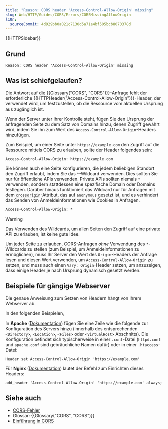 ```yaml
---
title: "Reason: CORS header 'Access-Control-Allow-Origin' missing"
slug: Web/HTTP/Guides/CORS/Errors/CORSMissingAllowOrigin
l10n:
  sourceCommit: 4d929bb0a021c7130d5a71a4bf505bcb8070378d
---
```


{{HTTPSidebar}}

## Grund

```plain
Reason: CORS header 'Access-Control-Allow-Origin' missing
```

## Was ist schiefgelaufen?

Die Antwort auf die {{Glossary("CORS", "CORS")}}-Anfrage fehlt der erforderliche
{{HTTPHeader("Access-Control-Allow-Origin")}}-Header, der verwendet wird, um festzustellen, ob
die Ressource vom aktuellen Ursprung aus zugänglich ist.

Wenn der Server unter Ihrer Kontrolle steht, fügen Sie den Ursprung der anfragenden Seite zu dem Satz
von Domains hinzu, denen Zugriff gewährt wird, indem Sie ihn zum Wert des `Access-Control-Allow-Origin`-Headers hinzufügen.

Zum Beispiel, um einer Seite unter `https://example.com` den Zugriff auf die Ressource mittels CORS zu erlauben,
sollte der Header folgendes sein:

```http
Access-Control-Allow-Origin: https://example.com
```

Sie können auch eine Seite konfigurieren, die jedem beliebigen Standort den Zugriff erlaubt, indem Sie das
`*`-Wildcard verwenden. Dies sollten Sie nur für öffentliche APIs verwenden. Private APIs sollten
niemals `*` verwenden, sondern stattdessen eine spezifische Domain oder Domains festlegen. Darüber hinaus funktioniert das Wildcard nur für Anfragen mit dem
[`crossorigin`](/de/docs/Web/HTML/Attributes/crossorigin)-Attribut, das auf `anonymous` gesetzt ist, und es verhindert
das Senden von Anmeldeinformationen wie Cookies in Anfragen.

```http
Access-Control-Allow-Origin: *
```

> [!WARNING]
> Das Verwenden des Wildcards, um allen Seiten den Zugriff auf eine private
> API zu erlauben, ist keine gute Idee.

Um jeder Seite zu erlauben, CORS-Anfragen _ohne_ Verwendung des `*`-Wildcards zu stellen (zum Beispiel, um Anmeldeinformationen zu ermöglichen), muss Ihr Server den Wert des
`Origin`-Headers der Anfrage lesen und diesen Wert verwenden, um
`Access-Control-Allow-Origin` zu setzen, und muss auch einen `Vary: Origin`-Header setzen, um anzuzeigen, dass einige Header je nach Ursprung dynamisch gesetzt werden.

## Beispiele für gängige Webserver

Die genaue Anweisung zum Setzen von Headern hängt von Ihrem Webserver ab.

In den folgenden Beispielen,

In **Apache** ([Dokumentation](https://httpd.apache.org/docs/2.4/mod/mod_headers.html#header)) fügen Sie eine
Zeile wie die folgende zur Konfiguration des Servers hinzu (innerhalb des entsprechenden
`<Directory>`, `<Location>`,
`<Files>` oder `<VirtualHost>` Abschnitts). Die
Konfiguration befindet sich typischerweise in einer `.conf`-Datei (`httpd.conf`
und `apache.conf` sind gebräuchliche Namen dafür) oder in einer
`.htaccess`-Datei:

```apacheconf
Header set Access-Control-Allow-Origin 'https://example.com'
```

Für **Nginx** ([Dokumentation](https://nginx.org/en/docs/http/ngx_http_headers_module.html#add_header)) lautet der Befehl zum Einrichten dieses Headers:

```nginx
add_header 'Access-Control-Allow-Origin' 'https://example.com' always;
```

## Siehe auch

- [CORS-Fehler](/de/docs/Web/HTTP/Guides/CORS/Errors)
- Glossar: {{Glossary("CORS", "CORS")}}
- [Einführung in CORS](/de/docs/Web/HTTP/Guides/CORS)
